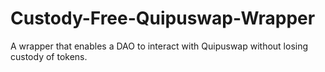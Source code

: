 # Custody-Free-Quipuswap-Wrapper
A wrapper that enables a DAO to interact with Quipuswap without losing custody of tokens.
